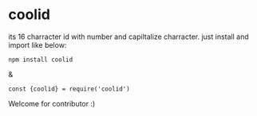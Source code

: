 # coolid
its 16 charracter id with number and capiltalize charracter.
just install and import like below:

`npm install coolid`

&

`const {coolid} = require('coolid')`

Welcome for contributor :)